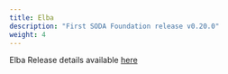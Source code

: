 ```yaml
---
title: Elba
description: "First SODA Foundation release v0.20.0"
weight: 4
---
```


Elba Release details available [here](https://github.com/sodafoundation/releases/releases/tag/v0.20.0)
